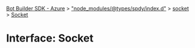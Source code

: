 [Bot Builder SDK - Azure](../README.md) > ["node_modules/@types/spdy/index.d"](../modules/_node_modules__types_spdy_index_d_.md) > [socket](../modules/_node_modules__types_spdy_index_d_.socket.md) > [Socket](../interfaces/_node_modules__types_spdy_index_d_.socket.socket.md)



# Interface: Socket


